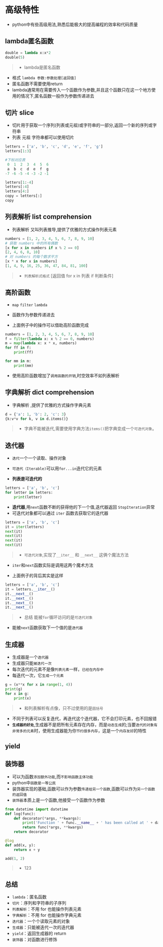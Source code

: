 # 高级特性
* python中有些高级用法,熟悉后能极大的提高编程的效率和代码质量

## lambda匿名函数

```python
double = lambda x:x*2
double(5)

```
> * lambda是匿名函数
* 格式 `lambda 参数:参数处理[返回值]`
* 匿名函数不需要使用return
* lambda通常用在需要传入一个函数作为参数,并且这个函数只在这一个地方使用的情况下,匿名函数一般作为参数传递进去



## 切片 slice
* 切片用于获取一个序列(列表或元祖)或字符串的一部分,返回一个新的序列或字符串
* 列表 元祖 字符串都可以使用切片

```python
letters = ['a', 'b', 'c', 'd', 'e', 'f', 'g']
letters[1:3]

#下标对应表 
 0  1  2  3  4  5  6
 a  b  c  d  e  f  g
-7 -6 -5 -4 -3 -2 -1

letters[1:-4]
letters[:4]
letters[4:]
copy = letters[:]
copy

```


## 列表解析 list comprehension
* 列表解析 又叫列表推导,提供了优雅的方式操作列表元素

```python
numbers = [1, 2, 3, 4, 5, 6, 7, 8, 9, 10]
# 获取 numbers 中的所有偶数
[x for x in numbers if x % 2 == 0]
[2, 4, 6, 8, 10]
# 对 numbers 的每个数求平方
[x * x for x in numbers]
[1, 4, 9, 16, 25, 36, 47, 84, 81, 100]
```
> * `列表解析式格式` [返回值 for x in 列表 if 判断条件]


## 高阶函数

* `map` `filter` `lambda` 
* 函数作为参数传递进去

* 上面例子中的操作可以借助高阶函数完成

```python
numbers = [1, 2, 3, 4, 5, 6, 7, 8, 9, 10]
f = filter(lambda x: x % 2 == 0, numbers)
m = map(lambda x: x * x, numbers)
for ff in f:
    print(ff)

for mm in m:
    print(mm)
```
* 使用高阶函数增加了`调用函数的开销`,时空效率不如列表解析


## 字典解析 dict comprehension
* 字典解析 ,提供了优雅的方式操作字典元素

```python
d = {'a': 1, 'b': 2, 'c': 3}
{k:v*v for k, v in d.items()}
```
> * 字典不能被迭代,需要使用字典方法`items()`把字典变成一个`可迭代对象`。


## 迭代器 
* `迭代`一个一个读取、操作对象
* `可迭代（Iterable)`可以用`for...in`迭代它的元素

* __列表是可迭代的__

```python
letters = ['a', 'b', 'c']
for letter in letters:
    print(letter)
```

* __迭代器__,用`next`函数不断的获得他的下一个值,迭代器返回 `StopIteration`异常
* 可迭代对象都可以通过 `iter` 函数去获取它的迭代器

```python
letters = ['a', 'b', 'c']
it = iter(letters)
next(it)
next(it)
next(it)
next(it)
```
> * `可迭代对象`,实现了`__iter__` 和 `__next__` 这俩个魔法方法
* `iter`和`next`函数实际是调用这两个魔术方法

* 上面例子的背后其实是这样

```python
letters = ['a', 'b', 'c']
it = letters.__iter__()
it.__next__()
it.__next__()
it.__next__()
it.__next__()

```

> * 总结 能被`for`循环访问的是`可迭代对象`
* 能被`next`函数获取下一个值的是`迭代器`


## 生成器
* 生成器是一个`迭代器`
* 生成器只能`被迭代一次`
* 每次迭代的元素不是像`列表元素`一样，`已经在内存中`
* 每迭代一次，它`生成一个元素`

```python
g = (x**x for x in range(1, 4))
print(g)
for x in g:
    print(x)
```
> * 和列表解析有点像，只不过使用的是`圆括号`
* 不同于列表可以反复迭代，再迭代这个迭代器，它不会打印元素，也不回报错
* __`生成器的好处`__,生成器不是把所有元素存在内存，而是`动态生成`的;当要`迭代的对象有非常多的元素`时，使用生成器能为你`节约很多内存`，这是一个`内存友好`的特性


## yield

## 装饰器
* 可以为函数`添加额外功能`,而`不影响函数主体功能`
* python中`函数是一等公民`
* 装饰器实现的基础,函数可以作为参数`传递给另一个函数`,函数可以作为`另一个函数的返回值`
* `装饰器`本质上是一个函数,他接受一个函数作为参数

```python
from datetime import datetime
def log(func):
    def decorator(*args, **kwargs):
        print('Function ' + func.__name__ + ' has been called at ' + datetime.now().strftime('%Y-%m-%d %H:%M:%S'))
        return func(*args, **kwargs)
    return decorator

@log
def add(x, y):
    return x + y

add(1, 2)
```
> * 123

## 总结
* `lambda`：匿名函数
* `切片`：序列和字符串的子序列
* `列表解析`：不用 for 也能操作列表元素
* `字典解析`：不用 for 也能操作字典元素
* `迭代器`：一个个读取元素的对象
* `生成器`：只能被迭代一次的迭代器
* `yield`：返回生成器的 return
* `装饰器`：对函数进行修饰